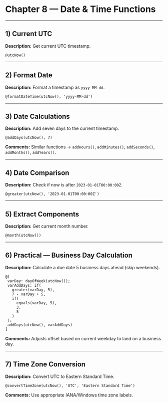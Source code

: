 # Chapter 8 — Date & Time Functions

---

## 1) Current UTC
**Description:** Get current UTC timestamp.

```plaintext
@utcNow()
```

---

## 2) Format Date
**Description:** Format a timestamp as `yyyy-MM-dd`.

```plaintext
@formatDateTime(utcNow(), 'yyyy-MM-dd')
```

---

## 3) Date Calculations
**Description:** Add seven days to the current timestamp.

```plaintext
@addDays(utcNow(), 7)
```

**Comments:** Similar functions → `addHours()`, `addMinutes()`, `addSeconds()`, `addMonths()`, `addYears()`.

---

## 4) Date Comparison
**Description:** Check if now is after `2023-01-01T00:00:00Z`.

```plaintext
@greater(utcNow(), '2023-01-01T00:00:00Z')
```

---

## 5) Extract Components
**Description:** Get current month number.

```plaintext
@month(utcNow())
```

---

## 6) Practical — Business Day Calculation
**Description:** Calculate a due date 5 business days ahead (skip weekends).

```plaintext
@[
 varDay: dayOfWeek(utcNow());
 varAddDays: if(
   greater(varDay, 5),
   7 - varDay + 5,
   if(
     equals(varDay, 5),
     3,
     5
   )
 );
 addDays(utcNow(), varAddDays)
]
```

**Comments:** Adjusts offset based on current weekday to land on a business day.

---

## 7) Time Zone Conversion
**Description:** Convert UTC to Eastern Standard Time.

```plaintext
@convertTimeZone(utcNow(), 'UTC', 'Eastern Standard Time')
```

**Comments:** Use appropriate IANA/Windows time zone labels.
